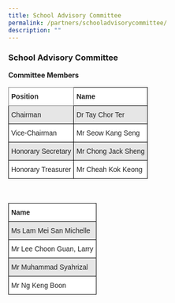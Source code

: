 ```yaml
---
title: School Advisory Committee
permalink: /partners/schooladvisorycommittee/
description: ""
---
```

### School Advisory Committee 
<b>Committee Members<b>
<style type="text/css">
.tg  {border-collapse:collapse;border-spacing:0;}
.tg td{border-color:black;border-style:solid;border-width:1px;font-family:Arial, sans-serif;font-size:14px;
  overflow:hidden;padding:10px 5px;word-break:normal;}
.tg th{border-color:black;border-style:solid;border-width:1px;font-family:Arial, sans-serif;font-size:14px;
  font-weight:normal;overflow:hidden;padding:10px 5px;word-break:normal;}
.tg .tg-l2bf{background-color:#FFF;color:#222;font-weight:bold;text-align:left;vertical-align:top}
.tg .tg-xyrl{background-color:#E6E6E6;color:#222;text-align:left;vertical-align:top}
.tg .tg-0f6e{background-color:#FFF;border-color:inherit;color:#222;font-weight:bold;text-align:left;vertical-align:top}
.tg .tg-tsok{background-color:#FFF;color:#222;text-align:left;vertical-align:top}
</style>
<table class="tg">
<thead>
  <tr>
    <th class="tg-0f6e"><span style="font-weight:bold">Position</span></th>
    <th class="tg-l2bf"><span style="font-weight:bold">Name</span></th>
  </tr>
</thead>
<tbody>
  <tr>
    <td class="tg-xyrl">Chairman</td>
    <td class="tg-xyrl">Dr Tay Chor Ter</td>
  </tr>
  <tr>
    <td class="tg-tsok">Vice-Chairman</td>
    <td class="tg-tsok">Mr Seow Kang Seng</td>
  </tr>
  <tr>
    <td class="tg-xyrl">Honorary Secretary</td>
    <td class="tg-xyrl">Mr Chong Jack Sheng</td>
  </tr>
  <tr>
    <td class="tg-tsok">Honorary Treasurer</td>
    <td class="tg-tsok">Mr Cheah Kok Keong</td>
  </tr>
</tbody>
</table>
	<br>
	<style type="text/css">
.tg  {border-collapse:collapse;border-spacing:0;}
.tg td{border-color:black;border-style:solid;border-width:1px;font-family:Arial, sans-serif;font-size:14px;
  overflow:hidden;padding:10px 5px;word-break:normal;}
.tg th{border-color:black;border-style:solid;border-width:1px;font-family:Arial, sans-serif;font-size:14px;
  font-weight:normal;overflow:hidden;padding:10px 5px;word-break:normal;}
.tg .tg-l2bf{background-color:#FFF;color:#222;font-weight:bold;text-align:left;vertical-align:top}
.tg .tg-xyrl{background-color:#E6E6E6;color:#222;text-align:left;vertical-align:top}
.tg .tg-tsok{background-color:#FFF;color:#222;text-align:left;vertical-align:top}
</style>
<table class="tg">
<thead>
  <tr>
    <th class="tg-l2bf"><span style="font-weight:bold">Name</span></th>
  </tr>
</thead>
<tbody>
  <tr>
    <td class="tg-xyrl">Ms Lam Mei San Michelle</td>
  </tr>
  <tr>
    <td class="tg-tsok">Mr Lee Choon Guan, Larry</td>
  </tr>
  <tr>
    <td class="tg-xyrl">Mr Muhammad Syahrizal</td>
  </tr>
  <tr>
    <td class="tg-tsok">Mr Ng Keng Boon</td>
  </tr>
</tbody>
</table>